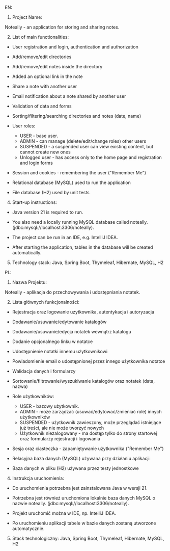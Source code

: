EN:

1. Project Name:

Noteally - an application for storing and sharing notes.



2. List of main functionalities:

- User registration and login, authentication and authorization

- Add/remove/edit directories

- Add/remove/edit notes inside the directory

- Added an optional link in the note

- Share a note with another user

- Email notification about a note shared by another user

- Validation of data and forms

- Sorting/filtering/searching directories and notes (date, name)

- User roles:
  - USER - base user.
  - ADMIN - can manage (delete/edit/change roles) other users
  - SUSPENDED - a suspended user can view existing content, but cannot create new ones
  - Unlogged user - has access only to the home page and registration and login forms

- Session and cookies - remembering the user ("Remember Me")

- Relational database (MySQL) used to run the application

- File database (H2) used by unit tests



4. Start-up instructions:

- Java version 21 is required to run.

- You also need a locally running MySQL database called noteally. (jdbc:mysql://localhost:3306/noteally).

- The project can be run in an IDE, e.g. IntelliJ IDEA.

- After starting the application, tables in the database will be created automatically.


5. Technology stack: Java, Spring Boot, Thymeleaf, Hibernate, MySQL, H2



PL:

1. Nazwa Projektu:

Noteally - aplikacja do przechowywania i udostępniania notatek.



2. Lista głównych funkcjonalności:

- Rejestracja oraz logowanie użytkownika, autentykacja i autoryzacja

- Dodawanie/usuwanie/edytowanie katalogów

- Dodawanie/usuwanie/edycja notatek wewnątrz katalogu

- Dodanie opcjonalnego linku w notatce

- Udostępnienie notatki innemu użytkownikowi

- Powiadomienie email o udostępnionej przez innego użytkownika notatce

- Walidacja danych i formularzy

- Sortowanie/filtrowanie/wyszukiwanie katalogów oraz notatek (data, nazwa)

- Role użytkowników:
	- USER - bazowy użytkownik.
	- ADMIN - może zarządzać (usuwać/edytować/zmieniać role) innych użytkowników
	- SUSPENDED - użytkownik zawieszony, może przeglądać istniejące już treści, ale nie może tworzyć nowych
	- Użytkownik niezalogowany - ma dostęp tylko do strony startowej oraz formularzy rejestracji i logowania

- Sesja oraz ciasteczka - zapamiętywanie użytkownika ("Remember Me")

- Relacyjna baza danych (MySQL) używana przy działaniu aplikacji

- Baza danych w pliku (H2) używana przez testy jednostkowe



4. Instrukcja uruchomienia:

- Do uruchomienia potrzebna jest zainstalowana Java w wersji 21.

- Potrzebna jest również uruchomiona lokalnie baza danych MySQL o nazwie noteally. (jdbc:mysql://localhost:3306/noteally).

- Projekt uruchomić można w IDE, np. IntelliJ IDEA.

- Po uruchomieniu aplikacji tabele w bazie danych zostaną utworzone automatycznie.


5. Stack technologiczny: Java, Spring Boot, Thymeleaf, Hibernate, MySQL, H2
